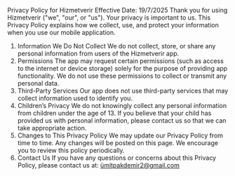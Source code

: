 Privacy Policy for Hizmetverir
Effective Date: 19/7/2025
Thank you for using Hizmetverir ("we", "our", or "us"). Your privacy is important to us. This Privacy Policy explains how we collect, use, and protect your information when you use our mobile application.
1. Information We Do Not Collect
We do not collect, store, or share any personal information from users of the Hizmetverir app.
2. Permissions
The app may request certain permissions (such as access to the internet or device storage) solely for the purpose of providing app functionality. We do not use these permissions to collect or transmit any personal data.
3. Third-Party Services
Our app does not use third-party services that may collect information used to identify you.
4. Children’s Privacy
We do not knowingly collect any personal information from children under the age of 13. If you believe that your child has provided us with personal information, please contact us so that we can take appropriate action.
5. Changes to This Privacy Policy
We may update our Privacy Policy from time to time. Any changes will be posted on this page. We encourage you to review this policy periodically.
6. Contact Us
If you have any questions or concerns about this Privacy Policy, please contact us at:
 ümitpakdemir2@gmail.com
